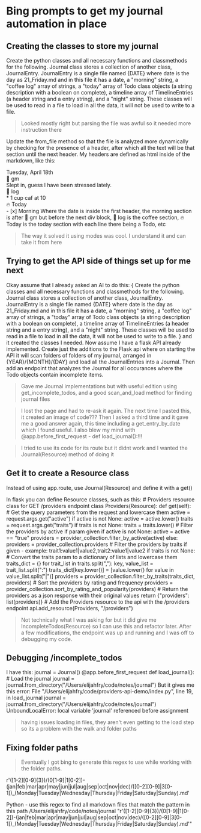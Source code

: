# Bing prompts to get my journal automation in place

## Creating the classes to store my journal

Create the python classes and all necessary functions and classmethods for the following. Journal class stores a collection of another class, JournalEntry. JournalEntry is a single file named {DATE} where date is the day as 21_Friday.md and in this file it has a date, a "morning" string, a "coffee log" array of strings, a "today" array of Todo class objects (a string description with a boolean on complete), a timeline array of TimelineEntries (a header string and a entry string), and a "night" string. These classes will be used to read in a file to load in all the data, it will not be used to write to a file.

> Looked mostly right but parsing the file was awful so it needed more instruction there

Update the from_file method so that the file is analyzed more dynamically by checking for the presence of a header, after which all the text will be that section until the next header. My headers are defined as html inside of the markdown, like this: <div class="standard-header journal-h1 default">Tuesday, April 18th</div> <div class="standard-header journal-h2 default">🌄 gm</div> Slept in, guess I have been stressed lately. <div class="standard-header journal-h2 default">🍵 log</div> * 1 cup caf at 10 <div class="standard-header journal-h2 default">🔥 Today</div> - [x] Morning Where the date is inside the first header, the morning section is after 🌄 gm but before the next div block, 🍵 log is the coffee section, 🔥 Today is the today section with each line there being a Todo, etc

> The way it solved it using modes was cool. I understand it and can take it from here

## Trying to get the API side of things set up for me next

Okay assume that I already asked an AI to do this: { Create the python classes and all necessary functions and classmethods for the following. Journal class stores a collection of another class, JournalEntry. JournalEntry is a single file named {DATE} where date is the day as 21_Friday.md and in this file it has a date, a "morning" string, a "coffee log" array of strings, a "today" array of Todo class objects (a string description with a boolean on complete), a timeline array of TimelineEntries (a header string and a entry string), and a "night" string. These classes will be used to read in a file to load in all the data, it will not be used to write to a file. } and it created the classes I needed. Now assume I have a flask API already implemented. Create just the additions to the Flask api where on starting the API it will scan folders of folders of my journal, arranged in {YEAR}/{MONTH}/{DAY} and load all the JournalEntries into a Journal. Then add an endpoint that analyzes the Journal for all occurances where the Todo objects contain incomplete items.

> Gave me Journal implementations but with useful edition using get_incomplete_todos, and a good scan_and_load method for finding journal files

> I lost the page and had to re-ask it again. The next time I pasted this, it created an image of code??? Then I asked a third time and it gave me a good answer again, this time including a get_entry_by_date which I found useful. I also blew my mind with @app.before_first_request - def load_journal():!!!

> I tried to use its code for its route but it didnt work and I wanted the Journal(Resource) method of doing it

## Get it to create a Resource class

Instead of using app.route, use Journal(Resource) and define it with a get()

In flask you can define Resource classes, such as this: # Providers resource class for GET /providers endpoint class Providers(Resource): def get(self): # Get the query parameters from the request and lowercase them active = request.args.get("active") if active is not None: active = active.lower() traits = request.args.get("traits") if traits is not None: traits = traits.lower() # Filter the providers by active if param given if active is not None: active = active == "true" providers = provider_collection.filter_by_active(active) else: providers = provider_collection.providers # Filter the providers by traits if given - example: trait1:value1|value2,trait2:value1|value2 if traits is not None: # Convert the traits param to a dictionary of lists and lowercase them traits_dict = {} for trait_list in traits.split(","): key, value_list = trait_list.split(":") traits_dict[key.lower()] = [value.lower() for value in value_list.split("|")] providers = provider_collection.filter_by_traits(traits_dict, providers) # Sort the providers by rating and frequency providers = provider_collection.sort_by_rating_and_popularity(providers) # Return the providers as a json response with their original values return {"providers": list(providers)} # Add the Providers resource to the api with the /providers endpoint api.add_resource(Providers, "/providers")

> Not technically what I was asking for but it did give me IncompleteTodos(Resource) so I can use this and refactor later. After a few modifications, the endpoint was up and running and I was off to debugging my code.

## Debugging /incomplete_todos

I have this: journal = Journal() @app.before_first_request def load_journal(): # Load the journal journal = journal.from_directory("/Users/elijahfry/code/notes/journal") But it gives me this error: File "/Users/elijahfry/code/providers-api-demo/index.py", line 19, in load_journal journal = journal.from_directory("/Users/elijahfry/code/notes/journal") UnboundLocalError: local variable 'journal' referenced before assignment

> having issues loading in files, they aren't even getting to the load step so its a problem with the walk and folder paths

## Fixing folder paths

> Eventually I got bing to generate this regex to use while working with the folder paths. 

r'([1-2][0-9]{3})/(0[1-9]|1[0-2])-(jan|feb|mar|apr|may|jun|jul|aug|sep|oct|nov|dec)/([0-2][0-9]|3[0-1])_(Monday|Tuesday|Wednesday|Thursday|Friday|Saturday|Sunday)\.md'

Python - use this regex to find all markdown files that match the pattern in this path /Users/elijahfry/code/notes/journal "r'([1-2][0-9]{3})/(0[1-9]|1[0-2])-(jan|feb|mar|apr|may|jun|jul|aug|sep|oct|nov|dec)/([0-2][0-9]|3[0-1])_(Monday|Tuesday|Wednesday|Thursday|Friday|Saturday|Sunday)\.md'"
